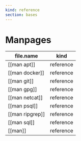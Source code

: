 ```yaml
---
kind: reference
section: bases
---
```


# Manpages

| file.name       | kind      |
| --------------- | --------- |
| [[man apt]]     | reference |
| [[man docker]]  | reference |
| [[man git]]     | reference |
| [[man gpg]]     | reference |
| [[man netcat]]  | reference |
| [[man psql]]    | reference |
| [[man ripgrep]] | reference |
| [[man sql]]     | reference |
| [[man]]         | reference |
